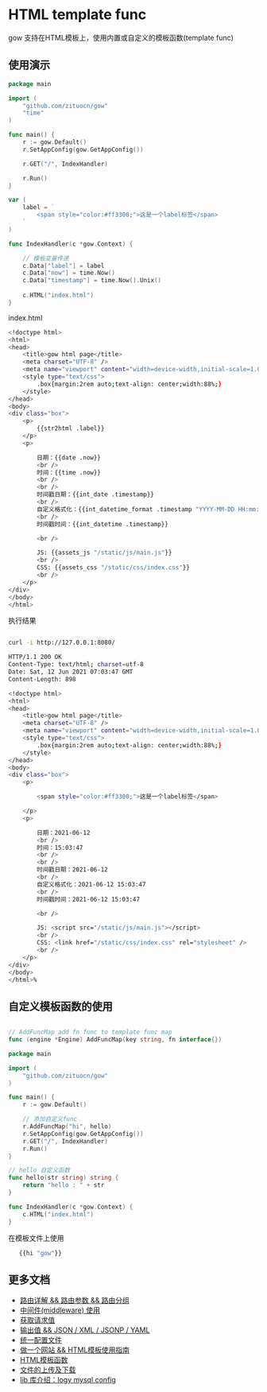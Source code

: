 # HTML template func

gow 支持在HTML模板上，使用内置或自定义的模板函数(template func)


## 使用演示

```go
package main

import (
    "github.com/zituocn/gow"
    "time"
)

func main() {
    r := gow.Default()
    r.SetAppConfig(gow.GetAppConfig())

    r.GET("/", IndexHandler)

    r.Run()
}

var (
    label = `
        <span style="color:#ff3300;">这是一个label标签</span>
    `
)

func IndexHandler(c *gow.Context) {

    // 模板变量传递
    c.Data["label"] = label
    c.Data["now"] = time.Now()
    c.Data["timestamp"] = time.Now().Unix()
    
    c.HTML("index.html")
}

```

index.html

```sh
<!doctype html>
<html>
<head>
    <title>gow html page</title>
    <meta charset="UTF-8" />
    <meta name="viewport" content="width=device-width,initial-scale=1.0,minimum-scale=1.0,maximum-scale=1.0">
    <style type="text/css">
        .box{margin:2rem auto;text-align: center;width:88%;}
    </style>
</head>
<body>
<div class="box">
    <p>
        {{str2html .label}}
    </p>
    <p>

        日期：{{date .now}}
        <br />
        时间：{{time .now}}
        <br />
        <br />
        时间戳日期：{{int_date .timestamp}}
        <br />
        自定义格式化：{{int_datetime_format .timestamp "YYYY-MM-DD HH:mm:ss"}}
        <br />
        时间戳时间：{{int_datetime .timestamp}}

        <br />

        JS: {{assets_js "/static/js/main.js"}}
        <br />
        CSS: {{assets_css "/static/css/index.css"}}
        <br />
    </p>
</div>
</body>
</html>
```

执行结果

```sh

curl -i http://127.0.0.1:8080/

HTTP/1.1 200 OK
Content-Type: text/html; charset=utf-8
Date: Sat, 12 Jun 2021 07:03:47 GMT
Content-Length: 898

<!doctype html>
<html>
<head>
    <title>gow html page</title>
    <meta charset="UTF-8" />
    <meta name="viewport" content="width=device-width,initial-scale=1.0,minimum-scale=1.0,maximum-scale=1.0">
    <style type="text/css">
        .box{margin:2rem auto;text-align: center;width:88%;}
    </style>
</head>
<body>
<div class="box">
    <p>

        <span style="color:#ff3300;">这是一个label标签</span>

    </p>
    <p>

        日期：2021-06-12
        <br />
        时间：15:03:47
        <br />
        <br />
        时间戳日期：2021-06-12
        <br />
        自定义格式化：2021-06-12 15:03:47
        <br />
        时间戳时间：2021-06-12 15:03:47

        <br />

        JS: <script src="/static/js/main.js"></script>
        <br />
        CSS: <link href="/static/css/index.css" rel="stylesheet" />
        <br />
    </p>
</div>
</body>
</html>%


```


## 自定义模板函数的使用

```go

// AddFuncMap add fn func to template func map
func (engine *Engine) AddFuncMap(key string, fn interface{})
```


```go
package main

import (
    "github.com/zituocn/gow"
)

func main() {
    r := gow.Default()

    // 添加自定义func
    r.AddFuncMap("hi", hello)
    r.SetAppConfig(gow.GetAppConfig())
    r.GET("/", IndexHandler)
    r.Run()
}

// hello 自定义函数
func hello(str string) string {
    return "hello : " + str
}

func IndexHandler(c *gow.Context) {
    c.HTML("index.html")
}

```


在模板文件上使用

```sh
   {{hi "gow"}}
```


## 更多文档

* [路由详解 && 路由参数 && 路由分组](https://github.com/zituocn/gow/blob/main/docs/route.md)
* [中间件(middleware) 使用](https://github.com/zituocn/gow/blob/main/docs/middleware.md)
* [获取请求值](https://github.com/zituocn/gow/blob/main/docs/request.md)
* [输出值 && JSON / XML / JSONP / YAML](https://github.com/zituocn/gow/blob/main/docs/response.md)
* [统一配置文件](https://github.com/zituocn/gow/blob/main/docs/config.md)
* [做一个网站 && HTML模板使用指南](https://github.com/zituocn/gow/blob/main/docs/website.md)
* [HTML模板函数](https://github.com/zituocn/gow/blob/main/docs/html.md)
* [文件的上传及下载](https://github.com/zituocn/gow/blob/main/docs/upload.md)
* [lib 库介绍：logy mysql config ](https://github.com/zituocn/gow/blob/main/docs/lib.md)